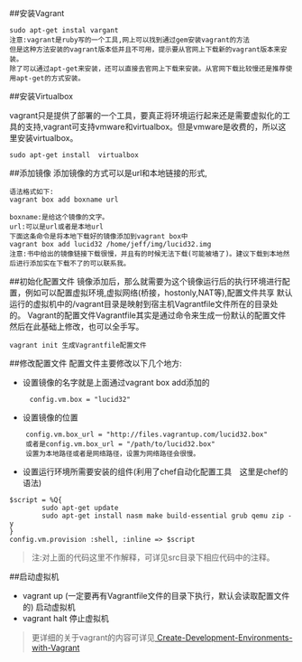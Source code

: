 ##安装Vagrant

```
sudo apt-get instal vargant
注意:vagrant是ruby写的一个工具,网上可以找到通过gem安装vagrant的方法
但是这种方法安装的vagrant版本低并且不可用，提示要从官网上下载新的vagrant版本来安装。
除了可以通过apt-get来安装，还可以直接去官网上下载来安装。从官网下载比较慢还是推荐使用apt-get的方式安装。
```

##安装Virtualbox

vagrant只是提供了部署的一个工具，要真正将环境运行起来还是需要虚拟化的工具的支持,vagrant可支持vmware和virtualbox。但是vmware是收费的，所以这里安装virtualbox。
```
sudo apt-get install  virtualbox
```

##添加镜像
添加镜像的方式可以是url和本地链接的形式,
```
语法格式如下:
vagrant box add boxname url 

boxname:是给这个镜像的文字。
url:可以是url或者是本地url
下面这条命令是将本地下载好的镜像添加到vagrant box中
vagrant box add lucid32 /home/jeff/img/lucid32.img
注意:书中给出的镜像链接下载很慢，并且有的时候无法下载(可能被墙了)。建议下载到本地然后进行添加实在下载不了的可以联系我。

```

##初始化配置文件
镜像添加后，那么就需要为这个镜像运行后的执行环境进行配置，例如可以配置虚拟环境,虚拟网络(桥接，hostonly,NAT等),配置文件共享
默认运行的虚拟机中的/vagrant目录是映射到宿主机Vagrantfile文件所在的目录处的。
Vagrant的配置文件Vagrantfile其实是通过命令来生成一份默认的配置文件然后在此基础上修改，也可以全手写。
```
vagrant init 生成Vagrantfile配置文件
```

##修改配置文件
配置文件主要修改以下几个地方:
- 设置镜像的名字就是上面通过vagrant box add添加的

```
     config.vm.box = "lucid32"   
```

- 设置镜像的位置

```
    config.vm.box_url = "http://files.vagrantup.com/lucid32.box"
    或者是config.vm.box_url = "/path/to/lucid32.box"
    设置为本地路径或者是网络路径，设置为网络路径会很慢。
```

- 设置运行环境所需要安装的组件(利用了chef自动化配置工具　这里是chef的语法)

```
$script = %Q{
        sudo apt-get update
        sudo apt-get install nasm make build-essential grub qemu zip -y
}
config.vm.provision :shell, :inline => $script
```

> 注:对上面的代码这里不作解释，可详见src目录下相应代码中的注释。

##启动虚拟机
- vagrant up (一定要再有Vagrantfile文件的目录下执行，默认会读取配置文件的)
启动虚拟机
- vagrant halt 停止虚拟机

> 更详细的关于vagrant的内容可详见[ Create-Development-Environments-with-Vagrant](https://github.com/zyfjeff/zyfos/blob/master/附录/第二章/Create-Development-Environments-with-Vagrant.pdf)
